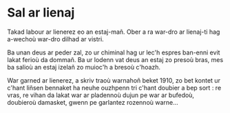 # Sal ar lienaj

Takad labour ar lienerez eo an estaj-mañ. Ober a ra war-dro ar lienaj-ti hag a-wechoù war-dro dilhad ar vistri.

Ba unan deus ar peder zal, zo ur chiminal hag ur lec'h espres ban-enni evit lakat ferioù da dommañ. Ba ur lodenn vat deus an estaj zo presoù bras, mes ba salioù an estaj izelañ zo muioc'h a bresoù c'hoazh.

War garned ar lienerez, a skriv traoù warnahoñ beket 1910, zo bet kontet ur c'hant liñsen bennaket ha neuhe ouzhpenn tri c'hant doubier a bep sort : re vras, re vihan da lakat war ar pladennoù dujun pe war ar bufedoù, doubieroù damasket, gwenn pe garlantez rozennoù warne…
